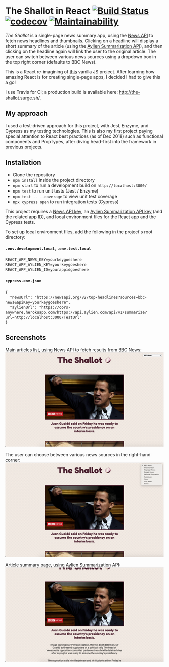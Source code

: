 # The Shallot in React [![Build Status](https://travis-ci.org/jebax/TheShallotReact.svg?branch=master)](https://travis-ci.org/jebax/TheShallotReact) [![codecov](https://codecov.io/gh/jebax/TheShallotReact/branch/master/graph/badge.svg)](https://codecov.io/gh/jebax/TheShallotReact) [![Maintainability](https://api.codeclimate.com/v1/badges/64da5abffe3c3bcbeb2a/maintainability)](https://codeclimate.com/github/jebax/TheShallotReact/maintainability)
*The Shallot* is a single-page news summary app, using the [News API](https://newsapi.org/) to fetch news headlines and thumbnails. Clicking on a headline will display a short summary of the article (using the [Aylien Summarization API](https://aylien.com/text-api/summarization/)), and then clicking on the headline again will link the user to the original article. The user can switch between various news sources using a dropdown box in the top right corner (defaults to BBC News).

This is a React re-imagining of [this](https://github.com/jebax/TheShallotSummary) vanilla JS project. After learning how amazing React is for creating single-page apps, I decided I had to give this a go!

I use Travis for CI; a production build is available here: http://the-shallot.surge.sh/.

## My approach
I used a test-driven approach for this project, with Jest, Enzyme, and Cypress as my testing technologies. This is also my first project paying special attention to React best practices (as of Dec 2018) such as functional components and PropTypes, after diving head-first into the framework in previous projects.

## Installation
- Clone the repository
- `npm install` inside the project directory
- `npm start` to run a development build on `http://localhost:3000/`
- `npm test` to run unit tests (Jest / Enzyme)
- `npm test -- --coverage` to view unit test coverage
- `npx cypress open` to run integration tests (Cypress)

This project requires a [News API key](https://newsapi.org/), an [Aylien Summarization API key](https://aylien.com/text-api/summarization/) (and the related app ID), and local environment files for the React app and the Cypress tests.

To set up local environment files, add the following in the project's root directory:

#### `.env.development.local`, `.env.test.local`

```
REACT_APP_NEWS_KEY=yourkeygoeshere
REACT_APP_AYLIEN_KEY=yourkeygoeshere
REACT_APP_AYLIEN_ID=yourappidgoeshere
```

#### `cypress.env.json`

```
{
  "newsUrl": "https://newsapi.org/v2/top-headlines?sources=bbc-news&apiKey=yourkeygoeshere",
  "aylienUrl": "https://cors-anywhere.herokuapp.com/https://api.aylien.com/api/v1/summarize?url=http://localhost:3000/TestUrl"
}
```

## Screenshots

Main articles list, using News API to fetch results from BBC News:
![main page](./public/screenshot1.png)

The user can choose between various news sources in the right-hand corner:
![choose source](./public/screenshot2.png)

Article summary page, using Aylien Summarization API:
![summary page](./public/screenshot3.png)

